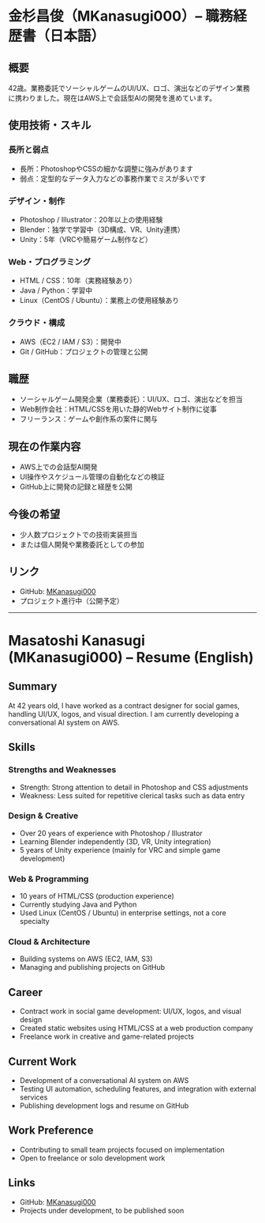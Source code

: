 # 金杉昌俊（MKanasugi000）– 職務経歴書（日本語）

## 概要
42歳。業務委託でソーシャルゲームのUI/UX、ロゴ、演出などのデザイン業務に携わりました。現在はAWS上で会話型AIの開発を進めています。

## 使用技術・スキル

### 長所と弱点
- 長所：PhotoshopやCSSの細かな調整に強みがあります
- 弱点：定型的なデータ入力などの事務作業でミスが多いです

### デザイン・制作
- Photoshop / Illustrator：20年以上の使用経験
- Blender：独学で学習中（3D構成、VR、Unity連携）
- Unity：5年（VRCや簡易ゲーム制作など）

### Web・プログラミング
- HTML / CSS：10年（実務経験あり）
- Java / Python：学習中
- Linux（CentOS / Ubuntu）：業務上の使用経験あり

### クラウド・構成
- AWS（EC2 / IAM / S3）：開発中
- Git / GitHub：プロジェクトの管理と公開

## 職歴
- ソーシャルゲーム開発企業（業務委託）：UI/UX、ロゴ、演出などを担当
- Web制作会社：HTML/CSSを用いた静的Webサイト制作に従事
- フリーランス：ゲームや創作系の案件に関与

## 現在の作業内容
- AWS上での会話型AI開発
- UI操作やスケジュール管理の自動化などの検証
- GitHub上に開発の記録と経歴を公開

## 今後の希望
- 少人数プロジェクトでの技術実装担当
- または個人開発や業務委託としての参加

## リンク
- GitHub: [MKanasugi000](https://github.com/MKanasugi000)
- プロジェクト進行中（公開予定）

---

# Masatoshi Kanasugi (MKanasugi000) – Resume (English)

## Summary
At 42 years old, I have worked as a contract designer for social games, handling UI/UX, logos, and visual direction. I am currently developing a conversational AI system on AWS.

## Skills

### Strengths and Weaknesses
- Strength: Strong attention to detail in Photoshop and CSS adjustments
- Weakness: Less suited for repetitive clerical tasks such as data entry

### Design & Creative
- Over 20 years of experience with Photoshop / Illustrator
- Learning Blender independently (3D, VR, Unity integration)
- 5 years of Unity experience (mainly for VRC and simple game development)

### Web & Programming
- 10 years of HTML/CSS (production experience)
- Currently studying Java and Python
- Used Linux (CentOS / Ubuntu) in enterprise settings, not a core specialty

### Cloud & Architecture
- Building systems on AWS (EC2, IAM, S3)
- Managing and publishing projects on GitHub

## Career
- Contract work in social game development: UI/UX, logos, and visual design
- Created static websites using HTML/CSS at a web production company
- Freelance work in creative and game-related projects

## Current Work
- Development of a conversational AI system on AWS
- Testing UI automation, scheduling features, and integration with external services
- Publishing development logs and resume on GitHub

## Work Preference
- Contributing to small team projects focused on implementation
- Open to freelance or solo development work

## Links
- GitHub: [MKanasugi000](https://github.com/MKanasugi000)
- Projects under development, to be published soon
